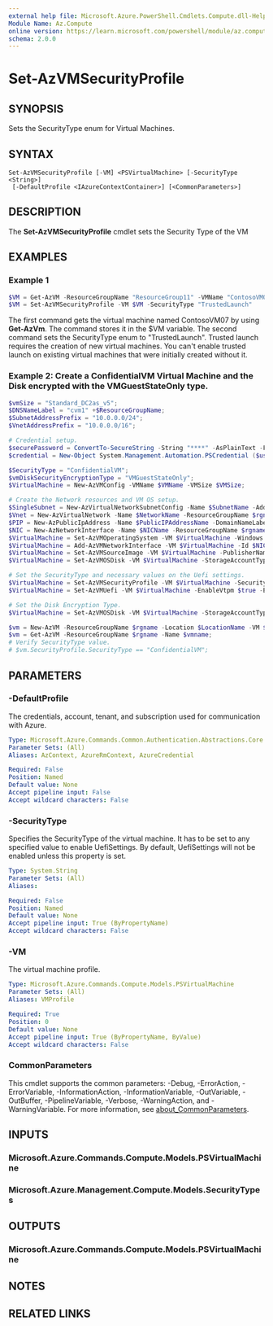 ```yaml
---
external help file: Microsoft.Azure.PowerShell.Cmdlets.Compute.dll-Help.xml
Module Name: Az.Compute
online version: https://learn.microsoft.com/powershell/module/az.compute/set-azvmsecurityprofile
schema: 2.0.0
---
```


# Set-AzVMSecurityProfile

## SYNOPSIS
Sets the SecurityType enum for Virtual Machines.

## SYNTAX

```
Set-AzVMSecurityProfile [-VM] <PSVirtualMachine> [-SecurityType <String>]
 [-DefaultProfile <IAzureContextContainer>] [<CommonParameters>]
```

## DESCRIPTION
The **Set-AzVMSecurityProfile** cmdlet sets the Security Type of the VM

## EXAMPLES

### Example 1
```powershell
$VM = Get-AzVM -ResourceGroupName "ResourceGroup11" -VMName "ContosoVM07"
$VM = Set-AzVMSecurityProfile -VM $VM -SecurityType "TrustedLaunch"
```

The first command gets the virtual machine named ContosoVM07 by using **Get-AzVm**.
The command stores it in the $VM variable.
The second command sets the SecurityType enum to "TrustedLaunch". Trusted launch requires the creation of new virtual machines. You can't enable trusted launch on existing virtual machines that were initially created without it.

### Example 2: Create a ConfidentialVM Virtual Machine and the Disk encrypted with the VMGuestStateOnly type.
```powershell
$vmSize = "Standard_DC2as_v5";         
$DNSNameLabel = "cvm1" +$ResourceGroupName; 
$SubnetAddressPrefix = "10.0.0.0/24";
$VnetAddressPrefix = "10.0.0.0/16";

# Credential setup.
$securePassword = ConvertTo-SecureString -String "****" -AsPlainText -Force;
$credential = New-Object System.Management.Automation.PSCredential ($user, $securePassword);

$SecurityType = "ConfidentialVM";
$vmDiskSecurityEncryptionType = "VMGuestStateOnly";
$VirtualMachine = New-AzVMConfig -VMName $VMName -VMSize $VMSize;

# Create the Network resources and VM OS setup.
$SingleSubnet = New-AzVirtualNetworkSubnetConfig -Name $SubnetName -AddressPrefix $SubnetAddressPrefix;
$Vnet = New-AzVirtualNetwork -Name $NetworkName -ResourceGroupName $rgname -Location $LocationName -AddressPrefix $VnetAddressPrefix -Subnet $SingleSubnet;
$PIP = New-AzPublicIpAddress -Name $PublicIPAddressName -DomainNameLabel $DNSNameLabel -ResourceGroupName $rgname -Location $LocationName -AllocationMethod Dynamic;
$NIC = New-AzNetworkInterface -Name $NICName -ResourceGroupName $rgname -Location $LocationName -SubnetId $Vnet.Subnets[0].Id -PublicIpAddressId $PIP.Id;
$VirtualMachine = Set-AzVMOperatingSystem -VM $VirtualMachine -Windows -ComputerName $ComputerName -Credential $Credential -ProvisionVMAgent -EnableAutoUpdate;
$VirtualMachine = Add-AzVMNetworkInterface -VM $VirtualMachine -Id $NIC.Id;
$VirtualMachine = Set-AzVMSourceImage -VM $VirtualMachine -PublisherName 'MicrosoftWindowsServer' -Offer 'windowsserver' -Skus '2022-datacenter-smalldisk-g2' -Version 'latest';
$VirtualMachine = Set-AzVMOSDisk -VM $VirtualMachine -StorageAccountType "StandardSSD_LRS" -CreateOption "FromImage";

# Set the SecurityType and necessary values on the Uefi settings. 
$VirtualMachine = Set-AzVMSecurityProfile -VM $VirtualMachine -SecurityType $SecurityType;
$VirtualMachine = Set-AzVMUefi -VM $VirtualMachine -EnableVtpm $true -EnableSecureBoot $true;

# Set the Disk Encryption Type. 
$VirtualMachine = Set-AzVMOSDisk -VM $VirtualMachine -StorageAccountType "StandardSSD_LRS" -CreateOption "FromImage" -SecurityEncryptionType $vmDiskSEcurityEncryptionType;

$vm = New-AzVM -ResourceGroupName $rgname -Location $LocationName -VM $VirtualMachine;
$vm = Get-AzVM -ResourceGroupName $rgname -Name $vmname;
# Verify SecurityType value.
# $vm.SecurityProfile.SecurityType == "ConfidentialVM";
```

## PARAMETERS

### -DefaultProfile
The credentials, account, tenant, and subscription used for communication with Azure.

```yaml
Type: Microsoft.Azure.Commands.Common.Authentication.Abstractions.Core.IAzureContextContainer
Parameter Sets: (All)
Aliases: AzContext, AzureRmContext, AzureCredential

Required: False
Position: Named
Default value: None
Accept pipeline input: False
Accept wildcard characters: False
```

### -SecurityType
Specifies the SecurityType of the virtual machine. It has to be set to any specified value to enable UefiSettings. By default, UefiSettings will not be enabled unless this property is set.

```yaml
Type: System.String
Parameter Sets: (All)
Aliases:

Required: False
Position: Named
Default value: None
Accept pipeline input: True (ByPropertyName)
Accept wildcard characters: False
```

### -VM
The virtual machine profile.

```yaml
Type: Microsoft.Azure.Commands.Compute.Models.PSVirtualMachine
Parameter Sets: (All)
Aliases: VMProfile

Required: True
Position: 0
Default value: None
Accept pipeline input: True (ByPropertyName, ByValue)
Accept wildcard characters: False
```

### CommonParameters
This cmdlet supports the common parameters: -Debug, -ErrorAction, -ErrorVariable, -InformationAction, -InformationVariable, -OutVariable, -OutBuffer, -PipelineVariable, -Verbose, -WarningAction, and -WarningVariable. For more information, see [about_CommonParameters](http://go.microsoft.com/fwlink/?LinkID=113216).

## INPUTS

### Microsoft.Azure.Commands.Compute.Models.PSVirtualMachine

### Microsoft.Azure.Management.Compute.Models.SecurityTypes

## OUTPUTS

### Microsoft.Azure.Commands.Compute.Models.PSVirtualMachine

## NOTES

## RELATED LINKS

